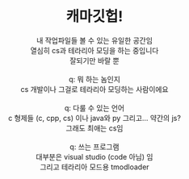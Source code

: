 <h1 align=center>캐마깃헙!</h1>

<p align=center>
내 작업파일들 볼 수 있는 유일한 공간임<br>
열심히 cs과 테라리아 모딩을 하는 중입니다<br>
잘되기만 바랄 뿐<br><br>
q: 뭐 하는 놈인지<br>
cs 개발이나 그걸로 테라리아 모딩하는 사람이에요<br><br>
q: 다룰 수 있는 언어<br>
c 형제들 (c, cpp, cs) 이나 java와 py 그리고... 약간의 js?<br>
그래도 최애는 cs임<br><br>
q: 쓰는 프로그램<br>
대부분은 visual studio (code 아님) 임<br>
그리고 테라리아 모드용 tmodloader
</p>
